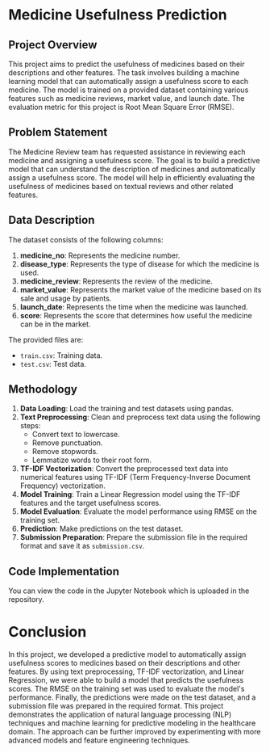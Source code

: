 # Medicine Usefulness Prediction

## Project Overview

This project aims to predict the usefulness of medicines based on their descriptions and other features. The task involves building a machine learning model that can automatically assign a usefulness score to each medicine. The model is trained on a provided dataset containing various features such as medicine reviews, market value, and launch date. The evaluation metric for this project is Root Mean Square Error (RMSE).

## Problem Statement

The Medicine Review team has requested assistance in reviewing each medicine and assigning a usefulness score. The goal is to build a predictive model that can understand the description of medicines and automatically assign a usefulness score. The model will help in efficiently evaluating the usefulness of medicines based on textual reviews and other related features.

## Data Description

The dataset consists of the following columns:

1. **medicine_no**: Represents the medicine number.
2. **disease_type**: Represents the type of disease for which the medicine is used.
3. **medicine_review**: Represents the review of the medicine.
4. **market_value**: Represents the market value of the medicine based on its sale and usage by patients.
5. **launch_date**: Represents the time when the medicine was launched.
6. **score**: Represents the score that determines how useful the medicine can be in the market.

The provided files are:
- `train.csv`: Training data.
- `test.csv`: Test data.

## Methodology

1. **Data Loading**: Load the training and test datasets using pandas.
2. **Text Preprocessing**: Clean and preprocess text data using the following steps:
   - Convert text to lowercase.
   - Remove punctuation.
   - Remove stopwords.
   - Lemmatize words to their root form.
3. **TF-IDF Vectorization**: Convert the preprocessed text data into numerical features using TF-IDF (Term Frequency-Inverse Document Frequency) vectorization.
4. **Model Training**: Train a Linear Regression model using the TF-IDF features and the target usefulness scores.
5. **Model Evaluation**: Evaluate the model performance using RMSE on the training set.
6. **Prediction**: Make predictions on the test dataset.
7. **Submission Preparation**: Prepare the submission file in the required format and save it as `submission.csv`.

## Code Implementation

You can view the code in the Jupyter Notebook which is uploaded in the repository.

# Conclusion
In this project, we developed a predictive model to automatically assign usefulness scores to medicines based on their descriptions and other features. By using text preprocessing, TF-IDF vectorization, and  Linear Regression, we were able to build a model that predicts the usefulness scores. The RMSE on the  training set was used to evaluate the model's performance. Finally, the predictions were made on the test dataset, and a submission file was prepared in the required format. This project demonstrates the application of natural language processing (NLP) techniques and machine learning for predictive modeling in the healthcare domain. The approach can be further improved by experimenting with more advanced models and feature engineering techniques.



